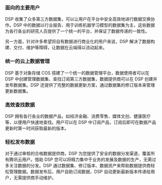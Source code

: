 ### 面向的主要用户

DSP 收集了众多第三方数据集，可以让用户在平台中安全高效地进行数据交换协作。DSP 中的数据以行业报告、用于训练机器学习模型的数据集为主，这些数据为各行各业的研究人员提供了一个统一的平台，并保证了数据传递的一致性。

另一方面，针对许多希望将自有数据进行商业化的用户来说，DSP 解决了数据构建、交付、维护等障碍，让数据在云端得以流动起来。

### 统一的云上数据管理

DSP 基于对象存储 COS 搭建了一个统一的数据管理平台，数据使用者可以在 DSP 中创建管理数据集、查找订阅第三方数据集，数据提供商可以在 DSP 创建并发布数据集。DSP 还提供了完整的数据更新方案，通过数据集的修订版本来管理更新数据集。

### 高效查找数据

DSP 拥有各行各业的数据产品，如经济金融、消费零售、媒体文创、健康医疗等，以便用户快速地查找。用户可以在 DSP 中订阅产品，订阅后即可在数据产品更新时第一时间获取最新的版本。

### 轻松发布数据

对于通过审核的合格数据提供商，DSP 为您提供了安全的数据分发渠道，覆盖所有腾讯云用户。借助 DSP 您可以将精力集中于业务的发展及数据的生产，无需过多关注数据的分发。DSP 通过数据集、修订版本、数据资产来帮助数据提供商轻松管理数据。数据发布后，用户自助订阅数据，DSP 自动更新最新版本传递给用户，无需提供商手动维护。
